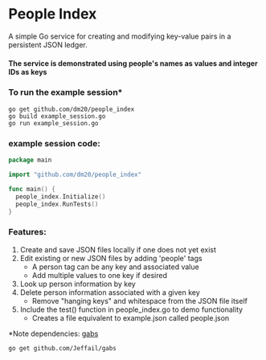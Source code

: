 # People Index
A simple Go service for creating and modifying key-value pairs in a persistent JSON ledger.  
#### The service is demonstrated using people's names as values and integer IDs as keys

### To run the example session*
    go get github.com/dm20/people_index    
    go build example_session.go
    go run example_session.go
    
### example session code:
```go
package main

import "github.com/dm20/people_index"

func main() {
  people_index.Initialize()
  people_index.RunTests()
}
```
### Features:
  1) Create and save JSON files locally if one does not yet exist
  2) Edit existing or new JSON files by adding 'people' tags  
     - A person tag can be any key and associated value
     - Add multiple values to one key if desired
  3) Look up person information by key
  4) Delete person information associated with a given key  
     - Remove "hanging keys" and whitespace from the JSON file itself
  5) Include the test() function in people_index.go to demo functionality
     - Creates a file equivalent to example.json called people.json
     
     

*Note dependencies: <a href='https://github.com/Jeffail/gabs'>gabs</a>  

    go get github.com/Jeffail/gabs
